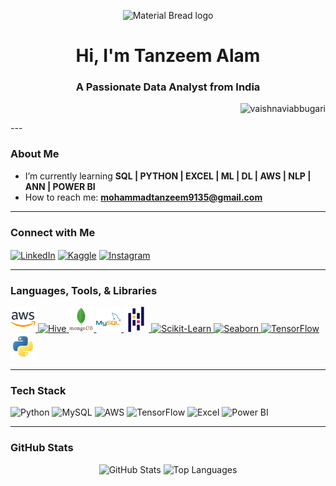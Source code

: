 <p align="center">
    <img width="800" src="https://datanatives.io/wp-content/uploads/2022/06/GtG_small_banner_2.gif)" alt="Material Bread logo"> </p>
    
<h1 align="center">Hi, I'm Tanzeem Alam</h1>
<h3 align="center">A Passionate Data Analyst from India</h3>

<p align="Right"> <img src="https://camo.githubusercontent.com/e50bd70508dea272869396ad5150d34b3b2daead075b9939b95504d99b233766/68747470733a2f2f7265616374696f6e706f7765722e636f6d2f77702d636f6e74656e742f75706c6f6164732f323032302f30392f6d616368696e652d6c6561726e696e672d6269672d646174612d616e616c79746963732d616e642d707265646963746976652d6c6f6769632e676966") alt="vaishnaviabbugari" /> </p>
---

### About Me
- I’m currently learning **SQL | PYTHON | EXCEL | ML | DL | AWS | NLP | ANN | POWER BI**
- How to reach me: **mohammadtanzeem9135@gmail.com**

---

### Connect with Me
<p align="left">
  <a href="https://linkedin.com/in/tanzeem-alam" target="blank"><img align="center" src="https://raw.githubusercontent.com/rahuldkjain/github-profile-readme-generator/master/src/images/icons/Social/linked-in-alt.svg" alt="LinkedIn" height="30" width="40" /></a>
  <a href="https://kaggle.com/codewithtanzeem" target="blank"><img align="center" src="https://raw.githubusercontent.com/rahuldkjain/github-profile-readme-generator/master/src/images/icons/Social/kaggle.svg" alt="Kaggle" height="30" width="40" /></a>
  <a href="https://instagram.com/codewithtanzeem" target="blank"><img align="center" src="https://raw.githubusercontent.com/rahuldkjain/github-profile-readme-generator/master/src/images/icons/Social/instagram.svg" alt="Instagram" height="30" width="40" /></a>
</p>

---

### Languages, Tools, & Libraries
<p align="left">
  <a href="https://aws.amazon.com" target="_blank" rel="noreferrer"> <img src="https://raw.githubusercontent.com/devicons/devicon/master/icons/amazonwebservices/amazonwebservices-original-wordmark.svg" alt="AWS" width="40" height="40"/> </a>
  <a href="https://hive.apache.org/" target="_blank" rel="noreferrer"> <img src="https://www.vectorlogo.zone/logos/apache_hive/apache_hive-icon.svg" alt="Hive" width="40" height="40"/> </a>
  <a href="https://www.mongodb.com/" target="_blank" rel="noreferrer"> <img src="https://raw.githubusercontent.com/devicons/devicon/master/icons/mongodb/mongodb-original-wordmark.svg" alt="MongoDB" width="40" height="40"/> </a>
  <a href="https://www.mysql.com/" target="_blank" rel="noreferrer"> <img src="https://raw.githubusercontent.com/devicons/devicon/master/icons/mysql/mysql-original-wordmark.svg" alt="MySQL" width="40" height="40"/> </a>
  <a href="https://pandas.pydata.org/" target="_blank" rel="noreferrer"> <img src="https://raw.githubusercontent.com/devicons/devicon/2ae2a900d2f041da66e950e4d48052658d850630/icons/pandas/pandas-original.svg" alt="Pandas" width="40" height="40"/> </a>
  <a href="https://scikit-learn.org/" target="_blank" rel="noreferrer"> <img src="https://upload.wikimedia.org/wikipedia/commons/0/05/Scikit_learn_logo_small.svg" alt="Scikit-Learn" width="40" height="40"/> </a>
  <a href="https://seaborn.pydata.org/" target="_blank" rel="noreferrer"> <img src="https://seaborn.pydata.org/_images/logo-mark-lightbg.svg" alt="Seaborn" width="40" height="40"/> </a>
  <a href="https://www.tensorflow.org" target="_blank" rel="noreferrer"> <img src="https://www.vectorlogo.zone/logos/tensorflow/tensorflow-icon.svg" alt="TensorFlow" width="40" height="40"/> </a>
  <a href="https://www.python.org" target="_blank" rel="noreferrer"> <img src="https://raw.githubusercontent.com/devicons/devicon/master/icons/python/python-original.svg" alt="Python" width="40" height="40"/> </a>
</p>

---

### Tech Stack
<p align="left">
  <img src="https://img.shields.io/badge/Python-3776AB?style=for-the-badge&logo=python&logoColor=white" alt="Python" />
  <img src="https://img.shields.io/badge/MySQL-4479A1?style=for-the-badge&logo=mysql&logoColor=white" alt="MySQL" />
  <img src="https://img.shields.io/badge/AWS-232F3E?style=for-the-badge&logo=amazon-aws&logoColor=white" alt="AWS" />
  <img src="https://img.shields.io/badge/TensorFlow-FF6F00?style=for-the-badge&logo=tensorflow&logoColor=white" alt="TensorFlow" />
  <img src="https://img.shields.io/badge/Excel-217346?style=for-the-badge&logo=microsoft-excel&logoColor=white" alt="Excel" />
  <img src="https://img.shields.io/badge/PowerBI-F2C811?style=for-the-badge&logo=powerbi&logoColor=black" alt="Power BI" />
</p>

---

### GitHub Stats
<p align="center">
  <img src="https://github-readme-stats.vercel.app/api?username=gitanzeem46&show_icons=true&theme=radical" alt="GitHub Stats" width="48%"/>
  <img src="https://github-readme-stats.vercel.app/api/top-langs/?username=gitanzeem46&layout=compact&theme=radical" alt="Top Languages" width="48%"/>
</p>
